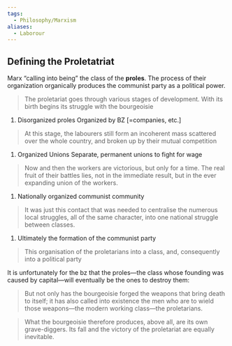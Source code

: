 ```yaml
---
tags:
  - Philosophy/Marxism
aliases:
  - Laborour
---
```


## Defining the Proletatriat

Marx “calling into being” the class of the **proles**. The process of their organization organically produces the communist party as a political power.

> The proletariat goes through various stages of development. With its birth begins its struggle with the bourgeoisie

1. Disorganized proles
   Organized by BZ [=companies, etc.]

> At this stage, the labourers still form an incoherent mass scattered over the whole country, and broken up by their mutual competition

1. Organized Unions
   Separate, permanent unions to fight for wage

> Now and then the workers are victorious, but only for a time. The real fruit of their battles lies, not in the immediate result, but in the ever expanding union of the workers.

1. Nationally organized communist community

> It was just this contact that was needed to centralise the numerous local struggles, all of the same character, into one national struggle between classes.

1. Ultimately the formation of the communist party

> This organisation of the proletarians into a class, and, consequently into a political party

It is unfortunately for the bz that the proles—the class whose founding was caused by capital—will eventually be the ones to destroy them:

> But not only has the bourgeoisie forged the weapons that bring death to itself; it has also called into existence the men who are to wield those weapons—the modern working class—the proletarians.

> What the bourgeoisie therefore produces, above all, are its own grave-diggers. Its fall and the victory of the proletariat are equally inevitable.
